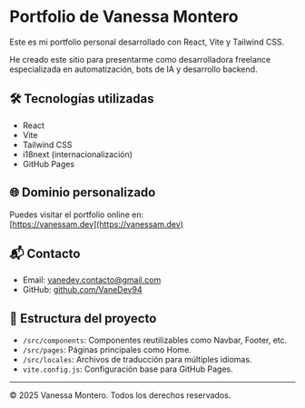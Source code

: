 # Portfolio de Vanessa Montero

Este es mi portfolio personal desarrollado con React, Vite y Tailwind CSS.

He creado este sitio para presentarme como desarrolladora freelance especializada en automatización, bots de IA y desarrollo backend.

## 🛠 Tecnologías utilizadas

- React
- Vite
- Tailwind CSS
- i18next (internacionalización)
- GitHub Pages

## 🌐 Dominio personalizado

Puedes visitar el portfolio online en:  
[https://vanessam.dev](https://vanessam.dev)

## 📬 Contacto

- Email: vanedev.contacto@gmail.com
- GitHub: [github.com/VaneDev94](https://github.com/VaneDev94)

## 📁 Estructura del proyecto

- `/src/components`: Componentes reutilizables como Navbar, Footer, etc.
- `/src/pages`: Páginas principales como Home.
- `/src/locales`: Archivos de traducción para múltiples idiomas.
- `vite.config.js`: Configuración base para GitHub Pages.

---
© 2025 Vanessa Montero. Todos los derechos reservados.